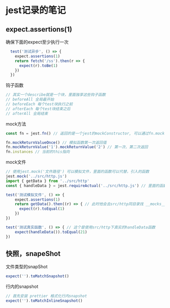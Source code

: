 # jest记录的笔记

## expect.assertions(1)

确保下面的expect至少执行一次

```javascript
  test('测试异步', () => {
    expect.assertions(1)
    return fetch('/ss').then(r => {
      expect(r).toBe(1)
    })
  })
```

钩子函数

```javascript
// 其实一个describe就是一个块，里面独享这些钩子函数
// beforeAll 全局最开始
// beforeEach 每个test块执行之前
// afterEach 每个test块结束之后
// afterAll 全局结束
```

mock方法

```javascript
const fn = jest.fn() // 返回的是一个jest的mockConstructor, 可以通过fn.mock获取里面一些属性

fn.mockReturnValueOnce() // 模拟函数第一次返回值
fn.mockReturnValue('1').mockReturnValue('2') // 第一次、第二次返回
fn.instances // 当前的this指向
```

mock文件

```javascript
// 使用jest.mock('文件路径') 可以模拟文件，里面的函数可以代替，引入的函数
jest.mock('../src/http.js')
import { getData } from '../src/http'
const { handleData } = jest.requireActual('../src/http.js') // 里面的函数不使用mock，而使用真实的函数

test('测试模拟文件', () => {
    expect.assertions(1)
    return getData().then((r) => { // 此时他会去src/http同目录找 __mocks__文件夹下同名的文件，例如src/__mocks__/http.js
      expect(r).toEqual(1)
    })
})

test('测试真实函数', () => { // 这个是使用src/http下真实的handleData函数
    expect(handleData()).toEqual(21)
})
```

## 快照，snapeShot

文件类型的snapShot

```javascript
expect('').toMatchSnapshot()
```

行内的snapshot

```javascript
// 首先安装 prettier 格式化行内snapshot
expect('').toMatchInlineSnapshot()
```

